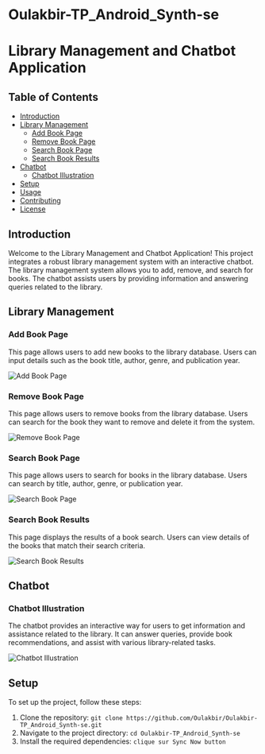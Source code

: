 # Oulakbir-TP_Android_Synth-se
# Library Management and Chatbot Application

## Table of Contents
- [Introduction](#introduction)
- [Library Management](#library-management)
  - [Add Book Page](#add-book-page)
  - [Remove Book Page](#remove-book-page)
  - [Search Book Page](#search-book-page)
  - [Search Book Results](#search-book-results)
- [Chatbot](#chatbot)
  - [Chatbot Illustration](#chatbot-illustration)
- [Setup](#setup)
- [Usage](#usage)
- [Contributing](#contributing)
- [License](#license)

## Introduction
Welcome to the Library Management and Chatbot Application! This project integrates a robust library management system with an interactive chatbot. The library management system allows you to add, remove, and search for books. The chatbot assists users by providing information and answering queries related to the library.

## Library Management

### Add Book Page
This page allows users to add new books to the library database. Users can input details such as the book title, author, genre, and publication year.

![Add Book Page](https://github.com/Oulakbir/Oulakbir-TP_Android_Synth-se/assets/86001779/1b489b47-3f25-46e5-a071-d214cd62bd9a)

### Remove Book Page
This page allows users to remove books from the library database. Users can search for the book they want to remove and delete it from the system.

![Remove Book Page](https://github.com/Oulakbir/Oulakbir-TP_Android_Synth-se/assets/86001779/76181ccd-ac1d-4e6c-87c9-010737651d77)

### Search Book Page
This page allows users to search for books in the library database. Users can search by title, author, genre, or publication year.

![Search Book Page](https://github.com/Oulakbir/Oulakbir-TP_Android_Synth-se/assets/86001779/02ea6bd5-d4c6-48f5-8f73-a8f0b01c301e)

### Search Book Results
This page displays the results of a book search. Users can view details of the books that match their search criteria.

![Search Book Results](https://github.com/Oulakbir/Oulakbir-TP_Android_Synth-se/assets/86001779/140781b0-ae67-465a-b5eb-ccb8d3f58aae)

## Chatbot

### Chatbot Illustration
The chatbot provides an interactive way for users to get information and assistance related to the library. It can answer queries, provide book recommendations, and assist with various library-related tasks.

![Chatbot Illustration]([path/to/chatbot_image.png](https://github.com/Oulakbir/Oulakbir-TP_Android_Synth-se/assets/86001779/59014540-6828-49dc-a3f1-7b1b351b3d9c))

## Setup
To set up the project, follow these steps:
1. Clone the repository: `git clone https://github.com/Oulakbir/Oulakbir-TP_Android_Synth-se.git`
2. Navigate to the project directory: `cd Oulakbir-TP_Android_Synth-se`
3. Install the required dependencies: `clique sur Sync Now button`

